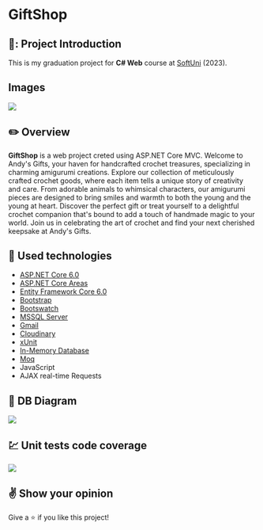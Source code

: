 # GiftShop
 
## 🐻: Project Introduction
 
This is my graduation project for **C# Web** course at [SoftUni](https://softuni.bg/ "SoftUni") (2023).
 
## Images
![](https://res.cloudinary.com/andysgiftshop/image/upload/v1691787106/Andy_s_1_lo2gkb.png)
 
## :pencil2: Overview
 
**GiftShop** is a web project creted using ASP.NET Core MVC. Welcome to Andy's Gifts, your haven for handcrafted crochet treasures, specializing in charming amigurumi creations. Explore our collection of meticulously crafted crochet goods, where each item tells a unique story of creativity and care. From adorable animals to whimsical characters, our amigurumi pieces are designed to bring smiles and warmth to both the young and the young at heart. Discover the perfect gift or treat yourself to a delightful crochet companion that's bound to add a touch of handmade magic to your world. Join us in celebrating the art of crochet and find your next cherished keepsake at Andy's Gifts. 
 
## :hammer: Used technologies
* [ASP.NET Core 6.0](https://dotnet.microsoft.com/en-us/download/dotnet/6.0)
* [ASP.NET Core Areas](https://learn.microsoft.com/en-us/aspnet/core/mvc/controllers/areas?view=aspnetcore-6.0)
* [Entity Framework Core 6.0](https://learn.microsoft.com/en-us/ef/core/)
* [Bootstrap](https://github.com/twbs/bootstrap)
* [Bootswatch](https://bootswatch.com/)
* [MSSQL Server](https://www.microsoft.com/en-us/sql-server)
* [Gmail](https://mail.google.com)
* [Cloudinary](https://cloudinary.com/)
* [xUnit](https://github.com/xunit/xunit)
* [In-Memory Database](https://learn.microsoft.com/en-us/sql/relational-databases/in-memory-database?view=sql-server-ver16)
* [Moq](https://github.com/moq/moq)
* JavaScript
* AJAX real-time Requests

 
## :wrench: DB Diagram
![](https://res.cloudinary.com/andysgiftshop/image/upload/v1691786959/image_tgcn7m.png)

## :chart: Unit tests code coverage
![](https://res.cloudinary.com/andysgiftshop/image/upload/v1692371840/TestCoverage_rtmhwp.png)

## :v: Show your opinion
Give a :star: if you like this project!
